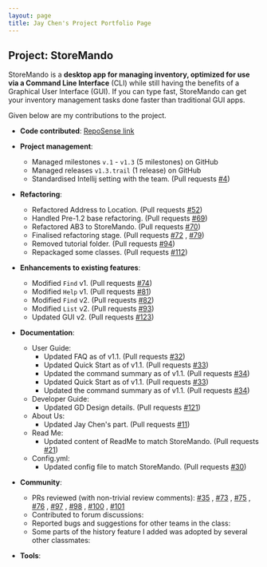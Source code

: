 ```yaml
---
layout: page 
title: Jay Chen's Project Portfolio Page
---
```


## Project: StoreMando

StoreMando is a **desktop app for managing inventory, optimized for use via a Command Line Interface** (CLI) while still
having the benefits of a Graphical User Interface (GUI). If you can type fast, StoreMando can get your inventory
management tasks done faster than traditional GUI apps.

Given below are my contributions to the project.

* **Code
  contributed**: [RepoSense link](https://nus-cs2103-ay2021s2.github.io/tp-dashboard/?search=&sort=groupTitle&sortWithin=title&since=2021-02-19&timeframe=commit&mergegroup=&groupSelect=groupByRepos&breakdown=false&tabOpen=true&tabType=authorship&zFR=false&tabAuthor=JayChenYJ&tabRepo=AY2021S2-CS2103T-W10-2%2Ftp%5Bmaster%5D&authorshipIsMergeGroup=false&authorshipFileTypes=docs~functional-code~test-code&authorshipIsBinaryFileTypeChecked=false)

* **Project management**:
    * Managed milestones `v.1` - `v1.3` (5 milestones) on GitHub
    * Managed releases `v1.3.trail` (1 release) on GitHub  
    * Standardised Intellij setting with the team. (Pull
      requests [\#4](https://github.com/AY2021S2-CS2103T-W10-2/tp/pull/4))

* **Refactoring**:
    * Refactored Address to Location. (Pull requests [\#52](https://github.com/AY2021S2-CS2103T-W10-2/tp/pull/52))
    * Handled Pre-1.2 base refactoring. (Pull requests [\#69](https://github.com/AY2021S2-CS2103T-W10-2/tp/pull/69))
    * Refactored AB3 to StoreMando. (Pull requests [\#70](https://github.com/AY2021S2-CS2103T-W10-2/tp/pull/70))
    * Finalised refactoring stage. (Pull requests [\#72](https://github.com/AY2021S2-CS2103T-W10-2/tp/pull/72)
      , [\#79](https://github.com/AY2021S2-CS2103T-W10-2/tp/pull/79))
    * Removed tutorial folder. (Pull requests [\#94](https://github.com/AY2021S2-CS2103T-W10-2/tp/pull/94))
    * Repackaged some classes. (Pull requests [\#112](https://github.com/AY2021S2-CS2103T-W10-2/tp/pull/112))

* **Enhancements to existing features**:
    * Modified `Find` v1. (Pull requests [\#74](https://github.com/AY2021S2-CS2103T-W10-2/tp/pull/74))
    * Modified `Help` v1. (Pull requests [\#81](https://github.com/AY2021S2-CS2103T-W10-2/tp/pull/81))
    * Modified `Find` v2. (Pull requests [\#82](https://github.com/AY2021S2-CS2103T-W10-2/tp/pull/82))
    * Modified `List` v2. (Pull requests [\#93](https://github.com/AY2021S2-CS2103T-W10-2/tp/pull/93))
    * Updated GUI v2. (Pull requests [\#123](https://github.com/AY2021S2-CS2103T-W10-2/tp/pull/123))

* **Documentation**:
    * User Guide:
        * Updated FAQ as of v1.1. (Pull requests [\#32](https://github.com/AY2021S2-CS2103T-W10-2/tp/pull/32))
        * Updated Quick Start as of v1.1. (Pull requests [\#33](https://github.com/AY2021S2-CS2103T-W10-2/tp/pull/33))
        * Updated the command summary as of v1.1. (Pull
          requests [\#34](https://github.com/AY2021S2-CS2103T-W10-2/tp/pull/34))
        * Updated Quick Start as of v1.1. (Pull requests [\#33](https://github.com/AY2021S2-CS2103T-W10-2/tp/pull/33))
        * Updated the command summary as of v1.1. (Pull
          requests [\#34](https://github.com/AY2021S2-CS2103T-W10-2/tp/pull/34))
    * Developer Guide:
        * Updated GD Design details. (Pull requests [\#121](https://github.com/AY2021S2-CS2103T-W10-2/tp/pull/121))
    * About Us:
        * Updated Jay Chen's part. (Pull requests [\#11](https://github.com/AY2021S2-CS2103T-W10-2/tp/pull/11))
    * Read Me:
        * Updated content of ReadMe to match StoreMando. (Pull
          requests [\#21](https://github.com/AY2021S2-CS2103T-W10-2/tp/pull/21))
    * Config.yml:
        * Updated config file to match StoreMando. (Pull
          requests [\#30](https://github.com/AY2021S2-CS2103T-W10-2/tp/pull/30))

* **Community**:
    * PRs reviewed (with non-trivial review comments): [\#35](https://github.com/AY2021S2-CS2103T-W10-2/tp/pull/35)
      , [\#73](https://github.com/AY2021S2-CS2103T-W10-2/tp/pull/73)
      , [\#75](https://github.com/AY2021S2-CS2103T-W10-2/tp/pull/75)
      , [\#76](https://github.com/AY2021S2-CS2103T-W10-2/tp/pull/76)
      , [\#97](https://github.com/AY2021S2-CS2103T-W10-2/tp/pull/97)
      , [\#98](https://github.com/AY2021S2-CS2103T-W10-2/tp/pull/98)
      , [\#100](https://github.com/AY2021S2-CS2103T-W10-2/tp/pull/100)
      , [\#101](https://github.com/AY2021S2-CS2103T-W10-2/tp/pull/101)
    * Contributed to forum discussions:
    * Reported bugs and suggestions for other teams in the class:
    * Some parts of the history feature I added was adopted by several other classmates:

* **Tools**:
